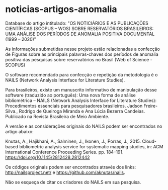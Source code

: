 # noticias-artigos-anomalia
Database do artigo intitulado: "OS NOTICIÁRIOS E AS PUBLICAÇÕES CIENTÍFICAS (SCOPUS – WOS) SOBRE RESERVATÓRIOS BRASILEIROS: UMA ANÁLISE DOS PERÍODOS DE ANOMALIA POSITIVA DOCUMENTAL (1999 – 2020)"

As informações submetidas nesse projeto estão relacionadas a confecção de Figuras sobre as principais palavras-chaves dos períodos de anomalia positiva das pesquisas sobre reservatórios no Brasil (Web of Science - SCOPUS)

O software recomendado para confecção e repetição da metodologia é o NAILS (Network Analysis Interface for Literature Studies). 

Para brasileiros, existe um manuscrito informativo de manipulação desse software (traduzido ao português): Uma nova forma de análise bibliométrica – NAILS (Network Analysis Interface for Literature Studies): Procedimentos essenciais para pesquisadores brasileiros. Jadson Freire-Silva., Rodrigo de Queiroga Miranda e Ana Lúcia Bezerra Candeias. Publicado na Revista Brasileira de Meio Ambiente. 

A versão e as considerações originais do NAILS podem ser encontrados no artigo abaixo:

Knutas, A., Hajikhani, A., Salminen, J., Ikonen, J., Porras, J., 2015. Cloud-based bibliometric analysis service for systematic mapping studies, in: ACM International Conference Proceeding Series. pp. 184–191. https://doi.org/10.1145/2812428.2812442

Os códigos originais podem ser encontrados através dos links: http://nailsproject.net/ e https://github.com/aknutas/nails.

Não se esqueça de citar os criadores do NAILS em sua pesquisa.
